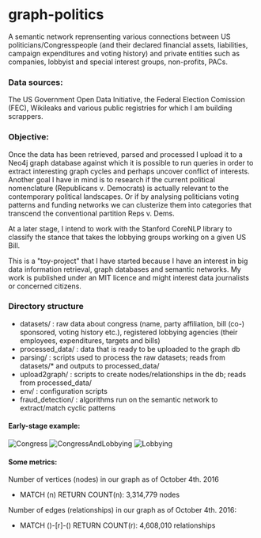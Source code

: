 # graph-politics

A semantic network reprensenting various connections between US politicians/Congresspeople (and their declared financial assets, liabilities, campaign expenditures and voting history) and private entities such as companies, lobbyist and special interest groups, non-profits, PACs.

### Data sources:

The US Government Open Data Initiative, the Federal Election Comission (FEC), Wikileaks and various public registries for which I am building scrappers.

### Objective:

Once the data has been retrieved, parsed and processed I upload it to a Neo4j graph database against which it is possible to run queries in order to extract interesting graph cycles and perhaps uncover conflict of interests. Another goal I have in mind is to research if the current political nomenclature (Republicans v. Democrats) is actually relevant to the contemporary political landscapes. Or if by analysing politicians voting patterns and funding networks we can clusterize them into categories that transcend the conventional partition Reps v. Dems.

At a later stage, I intend to work with the Stanford CoreNLP library to classify the stance that takes the lobbying groups working on a given US Bill. 

This is a "toy-project" that I have started because I have an interest in big data information retrieval, graph databases and semantic networks. My work is published under an MIT licence and might interest data journalists or concerned citizens.

### Directory structure

 - datasets/ : raw data about congress (name, party affiliation, bill (co-) sponsored, voting history etc.), registered lobbying agencies (their employees, expenditures, targets and bills)
 - processed_data/ : data that is ready to be uploaded to the graph db
- parsing/ : scripts used to process the raw datasets; reads from datasets/* and outputs to processed_data/
 - upload2graph/ : scripts to create nodes/relationships in the db; reads from processed_data/
 - env/ : configuration scripts
 - fraud_detection/ : algorithms run on the semantic network to extract/match cyclic patterns

#### Early-stage example:
![Congress](https://i.imgur.com/UI7Jeiy.png "An excerpt of a graph representing basic connections between congressmen and their political parties and office")
![CongressAndLobbying](https://i.imgur.com/V3b5zYY.png "Congressmen, lobbyists and parties")
![Lobbying](https://i.imgur.com/vzWIZZC.jpg "Lobbying agencies and their employees")


#### Some metrics:

Number of vertices (nodes) in our graph as of October 4th. 2016

 - MATCH (n) RETURN COUNT(n): 3,314,779 nodes
 
Number of edges (relationships) in our graph as of October 4th. 2016:

- MATCH ()-[r]-() RETURN COUNT(r): 4,608,010 relationships

